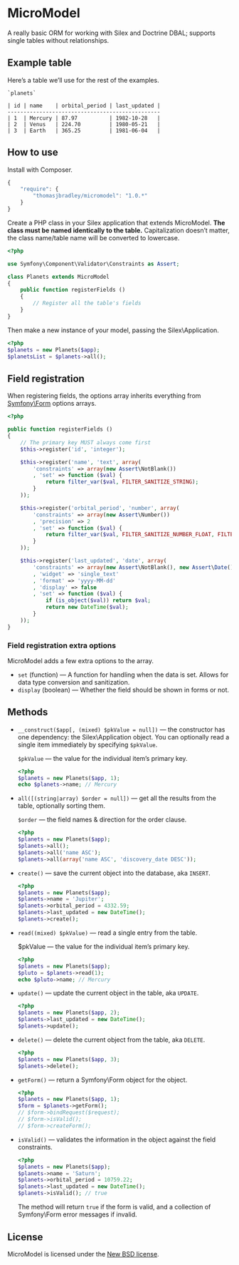 # MicroModel

A really basic ORM for working with Silex and Doctrine DBAL;
supports single tables without relationships.

## Example table

Here’s a table we’ll use for the rest of the examples.

	`planets`

	| id | name    | orbital_period | last_updated |
	------------------------------------------------
	| 1  | Mercury | 87.97          | 1982-10-28   |
	| 2  | Venus   | 224.70         | 1980-05-21   |
	| 3  | Earth   | 365.25         | 1981-06-04   |

## How to use

Install with Composer.

```js
{
	"require": {
		"thomasjbradley/micromodel": "1.0.*"
	}
}
```

Create a PHP class in your Silex application that extends MicroModel.
**The class must be named identically to the table.**
Capitalization doesn’t matter, the class name/table name will be converted to lowercase.

```php
<?php

use Symfony\Component\Validator\Constraints as Assert;

class Planets extends MicroModel
{
	public function registerFields ()
	{
		// Register all the table's fields
	}
}
```

Then make a new instance of your model, passing the Silex\Application.

```php
<?php
$planets = new Planets($app);
$planetsList = $planets->all();
```

## Field registration

When registering fields,
the options array inherits everything from [Symfony\Form](http://symfony.com/doc/current/book/forms.html) options arrays.

```php
<?php

public function registerFields ()
{
	// The primary key MUST always come first
	$this->register('id', 'integer');

	$this->register('name', 'text', array(
		'constraints' => array(new Assert\NotBlank())
		, 'set' => function ($val) {
			return filter_var($val, FILTER_SANITIZE_STRING);
		}
	));

	$this->register('orbital_period', 'number', array(
		'constraints' => array(new Assert\Number())
		, 'precision' => 2
		, 'set' => function ($val) {
			return filter_var($val, FILTER_SANITIZE_NUMBER_FLOAT, FILTER_FLAG_ALLOW_FRACTION);
		}
	));

	$this->register('last_updated', 'date', array(
		'constraints' => array(new Assert\NotBlank(), new Assert\Date())
		, 'widget' => 'single_text'
		, 'format' => 'yyyy-MM-dd'
		, 'display' => false
		, 'set' => function ($val) {
			if (is_object($val)) return $val;
			return new DateTime($val);
		}
	));
}
```

### Field registration extra options

MicroModel adds a few extra options to the array.

- `set` (function) — A function for handling when the data is set.
	Allows for data type conversion and sanitization.
- `display` (boolean) — Whether the field should be shown in forms or not.

## Methods


- `__construct($app[, (mixed) $pkValue = null])` — the constructor has one dependency: the Silex\Application object.
	You can optionally read a single item immediately by specifying `$pkValue`.

	`$pkValue` — the value for the individual item’s primary key.

	```php
	<?php
	$planets = new Planets($app, 1);
	echo $planets->name; // Mercury
	```

- `all([(string|array) $order = null])` — get all the results from the table, optionally sorting them.

	`$order` — the field names & direction for the order clause.

	```php
	<?php
	$planets = new Planets($app);
	$planets->all();
	$planets->all('name ASC');
	$planets->all(array('name ASC', 'discovery_date DESC'));
	```

- `create()` — save the current object into the database, aka `INSERT`.

	```php
	<?php
	$planets = new Planets($app);
	$planets->name = 'Jupiter';
	$planets->orbital_period = 4332.59;
	$planets->last_updated = new DateTime();
	$planets->create();
	```

- `read((mixed) $pkValue)` — read a single entry from the table.

	$pkValue — the value for the individual item’s primary key.

	```php
	<?php
	$planets = new Planets($app);
	$pluto = $planets->read(1);
	echo $pluto->name; // Mercury
	```

- `update()` — update the current object in the table, aka `UPDATE`.

	```php
	<?php
	$planets = new Planets($app, 2);
	$planets->last_updated = new DateTime();
	$planets->update();
	```

- `delete()` — delete the current object from the table, aka `DELETE`.

	```php
	<?php
	$planets = new Planets($app, 3);
	$planets->delete();
	```

- `getForm()` — return a Symfony\Form object for the object.

	```php
	<?php
	$planets = new Planets($app, 1);
	$form = $planets->getForm();
	// $form->bindRequest($request);
	// $form->isValid();
	// $form->createForm();
	```

- `isValid()` — validates the information in the object against the field constraints.

	```php
	<?php
	$planets = new Planets($app);
	$planets->name = 'Saturn';
	$planets->orbital_period = 10759.22;
	$planets->last_updated = new DateTime();
	$planets->isValid(); // true
	```

	The method will return `true` if the form is valid, and a collection of Symfony\Form error messages if invalid.

## License

MicroModel is licensed under the [New BSD license](https://github.com/thomasjbradley/micromodel/blob/master/NEW-BSD-LICENSE.txt).
